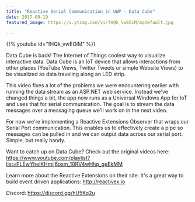```yaml
---
title: "Reactive Serial Communication in UWP - Data Cube"
date: 2017-09-19
featured_image: https://i.ytimg.com/vi/fHQk_vwEOiM/mqdefault.jpg

---
```


{{% youtube id="fHQk_vwEOiM" %}}

Data Cube is back! The Internet of Things coolest way to visualize interactive data. Data Cube is an IoT device that allows interactions from other places (YouTube Views, Twitter Tweets or simple Website Views) to be visualized as data traveling along an LED strip.

This video fixes a lot of the problems we were encountering earlier with running the data stream as an ASP.NET web service. Instead we've changed things a bit, the app now runs as a Universal Windows App for IoT and uses that for serial communication. The goal is to stream the data messages over a messaging queue we'll work on in the next video.

For now we're implementing a Reactive Extensions Observer that wraps our Serial Port communication. This enables us to effectively create a pipe so messages can be pulled in and we can output data across our serial port. Simple, but really handy.

Want to catch up on Data Cube? Check out the original videos here: https://www.youtube.com/playlist?list=PLEwYhelKHmij6oxm_10RV4wHhp_geEkMM

Learn more about the Reactive Extensions on their site. It's a great way to build event driven applications: http://reactivex.io

Discord: https://discord.gg/hU5Kq2u